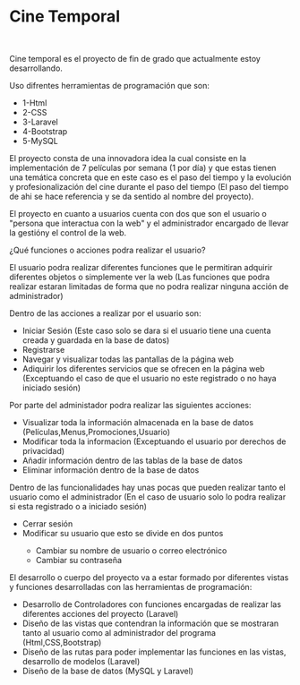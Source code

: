 <h1>Cine Temporal</h1>

<br>

<p>Cine temporal es el proyecto de fin de grado que actualmente estoy desarrollando.</p>

<p>Uso difrentes herramientas de programación que son:</p>

<ul>
    <li>1-Html</li>
    <li>2-CSS</li>
    <li>3-Laravel</li>
    <li>4-Bootstrap</li>
    <li>5-MySQL</li>
</ul>

<p>El proyecto consta de una innovadora idea la cual consiste en la implementación de 7 películas por semana (1 por día) y que estas tienen una temática concreta que en este caso es el paso del tiempo y la evolución y profesionalización del cine durante el paso del tiempo  (El paso del tiempo de ahi se hace referencia y se da sentido al nombre del proyecto).</p>

<p>El proyecto en cuanto a usuarios cuenta con dos que son el usuario o "persona que interactua con la web" y el administrador encargado de llevar la gestióny el control de la web.</p>

<p>¿Qué funciones o acciones podra realizar el usuario?</p>

<p>El usuario podra realizar diferentes funciones que le permitiran adquirir diferentes objetos o simplemente ver la web (Las funciones que podra realizar estaran limitadas de forma que no podra realizar ninguna acción de administrador)</p>

<p>Dentro de las acciones a realizar por el usuario son:</p>

<ul>
    <li>Iniciar Sesión (Este caso solo se dara si el usuario tiene una cuenta creada y guardada en la base de datos)</li>
    <li>Registrarse</li>
    <li>Navegar y visualizar todas las pantallas de la página web</li>
    <li>Adiquirir los diferentes servicios que se ofrecen en la página web (Exceptuando el caso de que el usuario no este registrado o no haya iniciado sesión)</li>
</ul>

<p>Por parte del administador podra realizar las siguientes acciones: </p>

<ul>
    <li>Visualizar toda la información almacenada en la base de datos (Películas,Menus,Promociones,Usuario)</li>
    <li>Modificar toda la informacion (Exceptuando el usuario por derechos de privacidad)</li>
    <li>Añadir información dentro de las tablas de la base de datos</li>
    <li>Eliminar información dentro de la base de datos</li>
</ul>

<p>Dentro de las funcionalidades hay unas pocas que pueden realizar tanto el usuario como el administrador (En el caso de usuario solo lo podra realizar si esta registrado o a iniciado sesión)</p>

<ul>
    <li>Cerrar sesión</li>
    <li>Modificar su usuario que esto se divide en dos puntos</li>
        <ul>
            <li>Cambiar su nombre de usuario o correo electrónico</li>
            <li>Cambiar su contraseña</li>
    </ul>
</ul>

<p>El desarrollo o cuerpo del proyecto va a estar formado por diferentes vistas y funciones desarrolladas con las herramientas de programación: </p>

<ul>
    <li>Desarrollo de Controladores con funciones encargadas de realizar las diferentes acciones del proyecto (Laravel)</li>
    <li>Diseño de las vistas que contendran la información que se mostraran tanto al usuario como al administrador del programa (Html,CSS,Bootstrap)</li>
    <li>Diseño de las rutas para poder implementar las funciones en las vistas, desarrollo de modelos (Laravel)</li>
    <li>Diseño de la base de datos (MySQL y Laravel)</li>
</ul>




